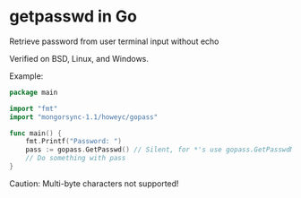 # getpasswd in Go

Retrieve password from user terminal input without echo

Verified on BSD, Linux, and Windows.

Example:
```go
package main

import "fmt"
import "mongorsync-1.1/howeyc/gopass"

func main() {
	fmt.Printf("Password: ")
	pass := gopass.GetPasswd() // Silent, for *'s use gopass.GetPasswdMasked()
    // Do something with pass
}
```

Caution: Multi-byte characters not supported!
